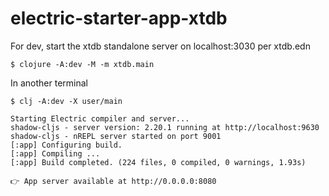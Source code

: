 # electric-starter-app-xtdb

For dev, start the xtdb standalone server on localhost:3030 per xtdb.edn

```
$ clojure -A:dev -M -m xtdb.main
```

In another terminal

```
$ clj -A:dev -X user/main

Starting Electric compiler and server...
shadow-cljs - server version: 2.20.1 running at http://localhost:9630
shadow-cljs - nREPL server started on port 9001
[:app] Configuring build.
[:app] Compiling ...
[:app] Build completed. (224 files, 0 compiled, 0 warnings, 1.93s)

👉 App server available at http://0.0.0.0:8080
```
